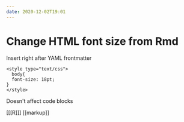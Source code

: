 ```yaml
---
date: 2020-12-02T19:01
---
```


# Change HTML font size from Rmd

Insert right after YAML frontmatter

    <style type="text/css">
      body{
      font-size: 18pt;
    }
    </style>
    
Doesn't affect code blocks

[[[R]]]
[[markup]]